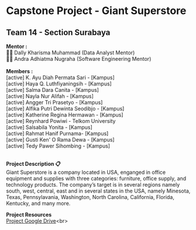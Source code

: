 # Capstone Project - Giant Superstore

## **Team 14 - Section Surabaya**

**Mentor :**   
👨‍🏫 Dally Kharisma Muhammad (Data Analyst Mentor)<br>
👨‍🏫 Andra Adhiatma Nugraha (Software Engineering Mentor)<br>
<br>**Members :**<br> 
[active] K. Ayu Diah Permata Sari - [Kampus]<br>
[active] Haya Q. Luthfiyaningsih - [Kampus]<br>
[active] Salma Dara Canita - [Kampus]<br>
[active] Nayla Nur Alifah - [Kampus]<br>
[active] Angger Tri Prasetyo - [Kampus]<br>
[active] Alfika Putri Dewinta Seodibjo - [Kampus]<br>
[active] Katherine Regina Hermawan - [Kampus]<br>
[active] Reynhard Powiwi - Telkom University<br>
[active] Salsabila Yonita - [Kampus]<br>
[active] Rahmat Hanif Purnama- [Kampus]<br>
[active] Gusti Ken' O Rama Dewa - [Kampus]<br>
[active] Tedy Pawer Sihombing - [Kampus]<br>

<br>**Project Description 📋**<br>
Giant Superstore is a company located in USA, enganged in office equipment and supplies with three categories: furniture, office supply, and technology products.
The company’s target is in several regions namely south, west, central, east and in several states in the USA, namely Minesota, Texas, Pennsylavania, Washington, North Carolina, California, Florida, Kentucky, and many more.


**Project Resources** <br>
[Project Google Drive]([https://drive.google.com/drive/folders/1_cgaQPcp34YJ5Yk3loKtIDe-ALkOP1Hk?usp=sharing](https://drive.google.com/drive/folders/1oPjOA0OwSQ4FpBlB5C1hqJDg8D1E4wS0?usp=sharing))<br>
